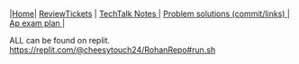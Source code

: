 |[Home](.)| [ReviewTickets](../reviewtickets) | [TechTalk Notes ](../techtalknotes)| [Problem solutions (commit/links) ](.)| [Ap exam plan ](../testprepplan)|

ALL can be found on replit.
https://replit.com/@cheesytouch24/RohanRepo#run.sh
